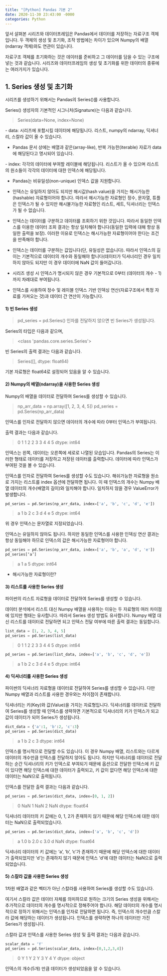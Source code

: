 ```yaml
---
title: "[Python] Pandas 기본 2"
date: 2020-11-30 23:43:00 -0000
categories: Python
---
```

앞서 살펴본 시리즈와 데이터프레임은 Pandas에서 데이터를 저장하는 자료구조 객체입니다. 두 객체의 생성 및 초기화, 조작 방법에는 차이가 있으며 Numpy의 배열(ndarray 객체)와도 연관이 있습니다.

자료구조 객체를 초기화하는 것은 데이터를 준비하고 그 데이터를 담을 수 있는 구조에 넣는 것과 같습니다. 시리즈와 데이터프레임의 생성 및 초기화를 위한 데이터의 종류에는 여러가지가 있습니다.

## 1. Series 생성 및 초기화

시리즈를 생성하기 위해서는 Pandas의 Series()를 사용합니다.

Series() 생성자의 기본적인 시그니처(Signature)는 다음과 같습니다.
> Series(data=None, index=None)

&#45; data: 시리즈에 포함시킬 데이터에 해당됩니다. 리스트, numpy의 ndarray, 딕셔너리, 스칼라 값이 올 수 있습니다.

- Pandas 문서 상에는 배열과 같은(array-like), 반복 가능한(iterable) 자료가 data에 해당된다고 명시되어 있습니다.

&#45; index: 각각의 데이터에 부여할 레이블에 해당됩니다. 리스트가 올 수 있으며 리스트의 원소들이 각각의 데이터에 대한 인덱스에 해당됩니다.

- Pandas는 비유일성(non-unique) 인덱스 값을 지원합니다.

- 인덱스는 유일하지 않아도 되지만 해시값(hash value)을 가지는 해시가능한(hashable) 자료형이어야 합니다. 따라서 해시가능한 자료형인 정수, 문자열, 튜플은 인덱스가 될 수 있지만 해시불가능한 자료형인 리스트, 세트, 딕셔너리는 인덱스가 될 수 없습니다.

- 인덱스는 데이터를 구분하고 데이터를 조회하기 위한 것입니다. 따라서 동일한 인덱스를 이용한 데이터 조회 결과는 항상 일치해야 합니다(동일한 입력에 대해 항상 동일한 출력을 보장). 이러한 이유로 인덱스는 해시가능한 자료형이어야 한다는 조건을 만족해야 합니다.

- 인덱스는 데이터를 구분하는 값입니다(단, 유일성은 없습니다). 따라서 인덱스의 길이는 기본적으로 데이터의 개수와 동일해야 합니다(데이터가 딕셔너리인 경우 일치하지 않아도 되지만 이 경우 데이터에 NaN 값이 들어갑니다).

- 시리즈 생성 시 인덱스가 명시되지 않은 경우 기본적으로 0부터 (데이터의 개수 - 1)까지 차례대로 부여됩니다.

- 인덱스를 사용하여 정수 및 레이블 인덱스 기반 인덱싱 연산(자료구조에서 특정 자료를 가져오는 것)과 데이터 간 연산이 가능합니다.

#### 1) 빈 Series 생성
> pd_series = pd.Series()
인자를 전달하지 않으면 빈 Series가 생성됩니다.

Series의 타입은 다음과 같으며,
> <class 'pandas.core.series.Series'>

빈 Series의 출력 결과는 다음과 같습니다.
> Series([], dtype: float64)

기본 자료형은 float64로 설정되어 있음을 알 수 있습니다.

#### 2) Numpy의 배열(ndarray)을 사용한 Series 생성
Numpy의 배열을 데이터로 전달하여 Series를 생성할 수 있습니다.
> np_arr_data = np.array([1, 2, 3, 4, 5])
> pd_series = pd.Series(np_arr_data)

인덱스를 인자로 전달하지 않으면 데이터의 개수에 따라 0부터 인덱스가 부여됩니다.

출력 결과는 다음과 같습니다.
> 0    1
> 1    2
> 2    3
> 3    4
> 4    5
> dtype: int64

인덱스는 왼쪽, 데이터는 오른쪽에 세로로 나열된 모습입니다. Pandas의 Series는 이러한 형태로 데이터를 저장하고 저장된 데이터를 출력합니다. 데이터에 따라 인덱스가 부여된 것을 볼 수 있습니다.

인덱스를 인자로 전달하여 Series를 생성할 수도 있습니다. 해쉬가능한 자료형을 원소로 가지는 리스트를 index 옵션에 전달하면 됩니다. 이 때 인덱스의 개수는 Numpy 배열 데이터의 개수(배열의 길이)와 일치해야 합니다. 일치하지 않을 경우 ValueError가 발생합니다.

```python
pd_series = pd.Series(np_arr_data, index=['a', 'b', 'c', 'd', 'e'])
```
> a    1
> b    2
> c    3
> d    4
> e    5
> dtype: int64

위 경우 인덱스는 문자열로 지정되었습니다.

인덱스는 유일하지 않아도 됩니다. 하지만 동일한 인덱스를 사용한 인덱싱 연산 결과는 항상 동일해야 하므로 인덱스의 값은 해시가능한 자료형어야 합니다.

```python
pd_series = pd.Series(np_arr_data, index=['a', 'b', 'a', 'd', 'e'])
pd_series[‘a’]
```
> a    1
> a    5
> dtype: int64

* 해시가능한 자료형이란?

#### 3) 리스트를 사용한 Series 생성
파이썬의 리스트 자료형을 데이터로 전달하여 Series를 생성할 수 있습니다.

데이터 분석에서 리스트 대신 Numpy 배열을 사용하는 이유는 두 자료형의 여러 차이점에 있지만 형태는 유사합니다. 따라서 Series 생성 방법도 유사합니다. Numpy 배열 대신 리스트를 데이터로 전달하면 되고 인덱스 전달 여부에 따른 출력 결과는 동일합니다.

```python
list_data = [1, 2, 3, 4, 5]
pd_series = pd.Series(list_data)
```
> 0    1
> 1    2
> 2    3
> 3    4
> 4    5
> dtype: int64

```python
pd_series = pd.Series(list_data, index=['a', 'b', 'c', 'd', 'e'])
```
> a    1
> b    2
> c    3
> d    4
> e    5
> dtype: int64

#### 4) 딕셔너리를 사용한 Series 생성
파이썬의 딕셔너리 자료형을 데이터로 전달하여 Series를 생성할 수 있습니다. 다만 Numpy 배열과 리스트를 사용한 경우와는 차이점이 존재합니다.

딕셔너리는 키(Key)와 값(Value)을 가지는 자료형입니다. 딕셔너리를 데이터로 전달하여 Series를 생성할 때 인덱스를 생략하면 기본적으로 딕셔너리의 키가 인덱스가 되고 값이 데이터가 되어 Series가 생성됩니다.

```python
dict_data = {'a':1, 'b':2, 'c':3}
pd_series = pd.Series(dict_data)
```

> a    1
> b    2
> c    3
> dtype: int64

인덱스를 명시적으로 전달할 수도 있습니다. 이 경우 Numpy 배열, 리스트와는 다르게 데이터의 개수만큼 인덱스를 전달하지 않아도 됩니다. 하지만 딕셔너리를 데이터로 전달하는 순간 딕셔너리의 키가 인덱스로 부여되기 때문에 옵션으로 전달한 인덱스에 키 값이 있다면 해당 인덱스에 대한 데이터가 출력되고, 키 값이 없다면 해당 인덱스에 대한 데이터는 NaN으로 출력됩니다.

인덱스를 전달한 출력 결과는 다음과 같습니다.

```python
pd_series = pd.Series(dict_data, index=[0, 1, 2])
```
> 0   NaN
> 1   NaN
> 2   NaN
> dtype: float64

딕셔너리 데이터의 키 값에는 0, 1, 2가 존재하지 않기 때문에 해당 인덱스에 대한 데이터는 NaN으로 출력되었습니다.

```python
pd_series = pd.Series(dict_data, index=['a', 'b', 'c', 'd'])
```
> a    1.0
> b    2.0
> c    3.0
> d    NaN
> dtype: float64

딕셔너리 데이터의 키 값에는 ‘a’, ‘b’, ‘c’가 존재하기 때문에 해당 인덱스에 대한 데이터가 출력되었지만 ‘d’는 존재하지 않기 때문에 인덱스 ‘d’에 대한 데이터는 NaN으로 출력되었습니다.

#### 5) 스칼라 값을 사용한 Series 생성
1차원 배열과 같은 벡터가 아닌 스칼라를 사용하여 Series를 생성할 수도 있습니다.

여기서 스칼라 값은 데이터 자체를 의미하므로 원하는 크기의 Series 생성을 위해서는 추가적으로 데이터의 개수를 명시적으로 정해주어야 합니다. 해당 데이터의 개수를 명시적으로 정하기 위해서는 인덱스를 인자로 전달하면 됩니다. 즉, 인덱스의 개수만큼 스칼라 값에 해당하는 데이터가 생성됩니다. 인덱스를 생략하면 하나의 데이터만 가진 Series가 생성됩니다.

스칼라 값과 인덱스를 사용한 Series 생성 및 출력 결과는 다음과 같습니다.

```python
scalar_data = 'Y'
pd_series = pd.Series(scalar_data, index=[0,1,2,3,4])
```
> 0    Y
> 1    Y
> 2    Y
> 3    Y
> 4    Y
> dtype: object

인덱스의 개수(5개) 만큼 데이터가 생성되었음을 알 수 있습니다.
